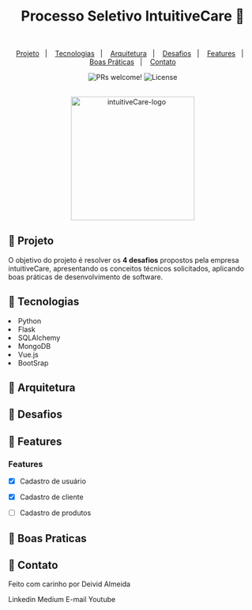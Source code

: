  <h1 align="center">Processo Seletivo IntuitiveCare 🎯</h1>
 <br>
 <p align="center">
  <a href="#-projeto">Projeto</a>&nbsp;&nbsp;&nbsp;|&nbsp;&nbsp;&nbsp;
 <a href="#-tecnologias">Tecnologias</a>&nbsp;&nbsp;&nbsp;|&nbsp;&nbsp;&nbsp;
  <a href="#-arquitetura">Arquitetura</a>&nbsp;&nbsp;&nbsp;|&nbsp;&nbsp;&nbsp;
  <a href="#-desafios">Desafios</a>&nbsp;&nbsp;&nbsp;|&nbsp;&nbsp;&nbsp;
   <a href="#-features">Features</a>&nbsp;&nbsp;&nbsp;|&nbsp;&nbsp;&nbsp;
  <a href="#-boas-praticas">Boas Práticas</a>&nbsp;&nbsp;&nbsp;|&nbsp;&nbsp;&nbsp;
 <a href="#-contato">Contato</a>

</p>


<p align="center">
 <img src="https://img.shields.io/static/v1?label=PRs&message=welcome&color=49AA26&labelColor=000000" alt="PRs welcome!" />

  <img alt="License" src="https://img.shields.io/static/v1?label=license&message=MIT&color=49AA26&labelColor=000000">
</p>


<br>


<div align="center">
<img align="center" src="https://user-images.githubusercontent.com/61792159/213949486-72b87e07-239a-4a73-b623-8bab19ab0b57.jpg" alt="intuitiveCare-logo" width="250" height="250">
</div>


## 🚀 Projeto
O objetivo do projeto é resolver os **4 desafios** propostos pela empresa intuitiveCare, apresentando os conceitos técnicos solicitados, aplicando boas práticas de desenvolvimento de software.

## 🚀 Tecnologias


<li>Python</li> 
<li>Flask</li>
<li>SQLAlchemy</li>
<li>MongoDB</li>
<li>Vue.js</li>
<li>BootSrap</li>


## 🚀 Arquitetura


## 🚀 Desafios


## 🚀 Features

### Features

- [x] Cadastro de usuário
- [x] Cadastro de cliente
- [ ] Cadastro de produtos


## 🚀 Boas Praticas



## 🚀 Contato



























Feito com carinho por Deivid Almeida

Linkedin
Medium
E-mail
Youtube
